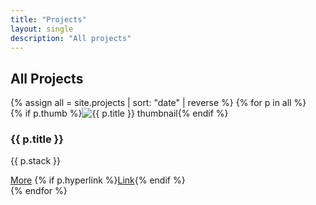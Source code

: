 ```yaml
---
title: "Projects"
layout: single
description: "All projects"
---
```


## All Projects

<div class="stack">
{% assign all = site.projects | sort: "date" | reverse %}
{% for p in all %}
<div class="project-card">
  <div class="card-media">
    {% if p.thumb %}<img src="{{ p.thumb | relative_url }}" alt="{{ p.title }} thumbnail">{% endif %}
  </div>
  <div class="card-body">
    <h3>{{ p.title }}</h3>
    <p>{{ p.stack }}</p>
  </div>
  <div class="card-buttons">
    <a class="btn-pill" href="{{ p.url | relative_url }}">More</a>
    {% if p.hyperlink %}<a class="btn-pill" href="{{ p.hyperlink }}" target="_blank" rel="noopener">Link</a>{% endif %}
  </div>
</div>
{% endfor %}
</div>
